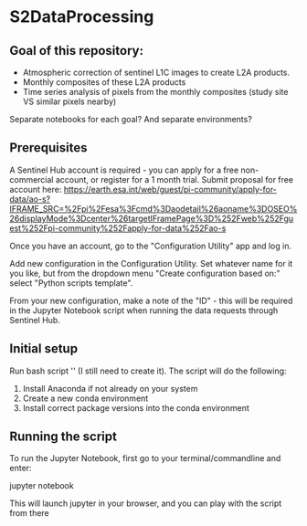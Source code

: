 # S2DataProcessing

## Goal of this repository:
- Atmospheric correction of sentinel L1C images to create L2A products.  
- Monthly composites of these L2A products
- Time series analysis of pixels from the monthly composites (study site VS similar pixels nearby)

Separate notebooks for each goal? And separate environments?

## Prerequisites
A Sentinel Hub account is required - you can apply for a free non-commercial account, or register for a 1 month trial.
Submit proposal for free account here: https://earth.esa.int/web/guest/pi-community/apply-for-data/ao-s?IFRAME_SRC=%2Fpi%2Fesa%3Fcmd%3Daodetail%26aoname%3DOSEO%26displayMode%3Dcenter%26targetIFramePage%3D%252Fweb%252Fguest%252Fpi-community%252Fapply-for-data%252Fao-s

Once you have an account, go to the "Configuration Utility" app and log in.

Add new configuration in the Configuration Utility. Set whatever name for it you like, but from the dropdown menu "Create configuration based on:" select "Python scripts template".

From your new configuration, make a note of the "ID" - this will be required in the Jupyter Notebook script when running the data requests through Sentinel Hub.

## Initial setup
Run bash script '' (I still need to create it). The script will do the following:
1. Install Anaconda if not already on your system
2. Create a new conda environment
3. Install correct package versions into the conda environment

## Running the script
To run the Jupyter Notebook, first go to your terminal/commandline and enter:

jupyter notebook

This will launch jupyter in your browser, and you can play with the script from there
